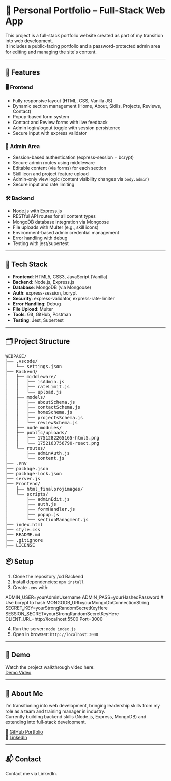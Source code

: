 # 🧩 Personal Portfolio – Full-Stack Web App

This project is a full-stack portfolio website created as part of my transition into web development.  
It includes a public-facing portfolio and a password-protected admin area for editing and managing the site's content.

---

## 🚀 Features

### 🖥️ Frontend
- Fully responsive layout (HTML, CSS, Vanilla JS)
- Dynamic section management (Home, About, Skills, Projects, Reviews, Contact)
- Popup-based form system
- Contact and Review forms with live feedback
- Admin login/logout toggle with session persistence
- Secure input with express validator

### 🔐 Admin Area
- Session-based authentication (express-session + bcrypt)
- Secure admin routes using middleware
- Editable content (via forms) for each section
- Skill icon and project feature upload
- Admin-only view logic (content visibility changes via `body.admin`)
- Secure input and rate limiting

### 🛠️ Backend
- Node.js with Express.js
- RESTful API routes for all content types
- MongoDB database integration via Mongoose
- File uploads with Multer (e.g., skill icons)
- Environment-based admin credential management
- Error handling with debug
- Testing with jest/supertest

---

## 🧱 Tech Stack

- **Frontend**: HTML5, CSS3, JavaScript (Vanilla)
- **Backend**: Node.js, Express.js
- **Database**: MongoDB (via Mongoose)
- **Auth**: express-session, bcrypt
- **Security**: express-validator, express-rate-limiter
- **Error Handling**: Debug
- **File Upload**: Multer
- **Tools**: Git, GitHub, Postman
- **Testing**: Jest, Supertest

---

## 🗂️ Project Structure
<pre>
WEBPAGE/
├── .vscode/
│   └── settings.json
├── Backend/
│   ├── middleware/
│   │   ├── isAdmin.js
│   │   ├── rateLimit.js
│   │   └── upload.js
│   ├── models/
│   │   ├── aboutSchema.js
│   │   ├── contactSchema.js
│   │   ├── homeSchema.js
│   │   ├── projectsSchema.js
│   │   └── reviewSchema.js
│   ├── node_modules/
│   ├── public/uploads/
│   │   ├── 1751282265165-html5.png
│   │   └── 1752163756790-react.png
│   └── routes/
│       ├── adminAuth.js
│       └── content.js
├── .env
├── package.json
├── package-lock.json
├── server.js
├── Frontend/
│   ├── html_finalprojimages/
│   └── scripts/
│       ├── adminEdit.js
│       ├── auth.js
│       ├── formHandler.js
│       ├── popup.js
│       └── sectionManagment.js
├── index.html
├── style.css
├── README.md
├── .gitignore
├── LICENSE
</pre>

## 📦 Setup

1. Clone the repository  /cd Backend
2. Install dependencies: `npm install`  
3. Create `.env` with:

ADMIN_USER=yourAdminUsername
ADMIN_PASS=yourHashedPassword  # Use bcrypt to hash
MONGODB_URI=yourMongoDbConnectionString
SECRET_KEY=yourStrongRandomSecretKeyHere
SESSION_SECRET=yourStrongRandomSecretKeyHere
CLIENT_URL=http://localhost:5500
Port=3000

4. Run the server: `node index.js`  
5. Open in browser: `http://localhost:3000`

---

## 🎥 Demo

Watch the project walkthrough video here:  
[Demo Video](https://www.loom.com/share/daa253b0a7204864935d6510a621b044?sid=5689b276-e205-4852-9bb8-ec64ea5ca19a)

---

## 👤 About Me

I’m transitioning into web development, bringing leadership skills from my role as a team and training manager in industry.  
Currently building backend skills (Node.js, Express, MongoDB) and extending into full-stack development.

🔗 [GitHub Portfolio](https://github.com/Hikko218)  
🔗 [LinkedIn](https://www.linkedin.com/in/heiko-ries-b35778374/)

---

## 📬 Contact

Contact me via LinkedIn.
